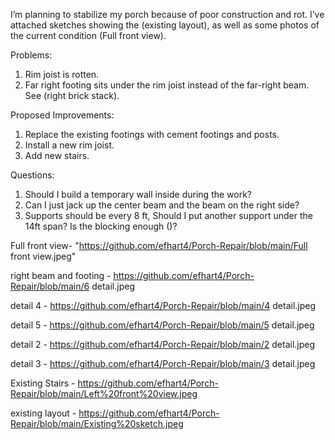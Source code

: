 I’m planning to stabilize my porch because of poor construction and rot. I’ve attached sketches showing the (existing layout), as well as some photos of the current condition (Full front view).

Problems:
1.	Rim joist is rotten.
2.	Far right footing sits under the rim joist instead of the far-right beam. See (right brick stack).

Proposed Improvements:
1.	Replace the existing footings with cement footings and posts.
2.	Install a new rim joist.
3.	Add new stairs. 

Questions:
1.	Should I build a temporary wall inside during the work?
2.	Can I just jack up the center beam  and the beam on the right side?
3.	Supports should be every 8 ft, Should I put another support under the 14ft span? Is the blocking enough ()?



Full front view- "https://github.com/efhart4/Porch-Repair/blob/main/Full front view.jpeg"

right beam and footing - https://github.com/efhart4/Porch-Repair/blob/main/6 detail.jpeg

detail 4 - https://github.com/efhart4/Porch-Repair/blob/main/4 detail.jpeg

detail 5 - https://github.com/efhart4/Porch-Repair/blob/main/5 detail.jpeg

detail 2 - https://github.com/efhart4/Porch-Repair/blob/main/2 detail.jpeg

detail 3 - https://github.com/efhart4/Porch-Repair/blob/main/3 detail.jpeg

Existing Stairs - https://github.com/efhart4/Porch-Repair/blob/main/Left%20front%20view.jpeg

existing layout - https://github.com/efhart4/Porch-Repair/blob/main/Existing%20sketch.jpeg
